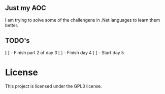 ## Just my AOC

I am trying to solve some of the challengens in .Net languages to learn them better.


## TODO's
[ ] - Finish part 2 of day 3
[ ] - Finish day 4
[ ] - Start day 5

# License
This project is licensed under the GPL3 license.